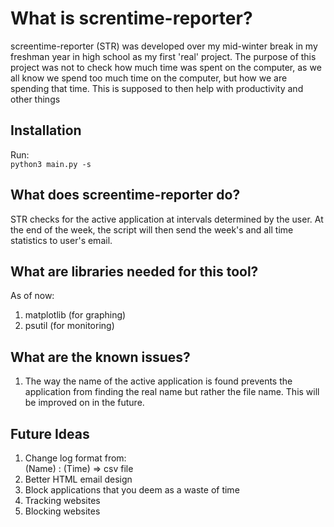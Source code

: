 # What is screntime-reporter?
screentime-reporter (STR) was developed over my mid-winter break in my freshman year in high school as my first 'real' project. The purpose of this project was not to check how much time was spent on the computer, as we all know we spend too much time on the computer, but how we are spending that time. This is supposed to then help with productivity and other things

## Installation
Run:   
`python3 main.py -s`

## What does screentime-reporter do?  
STR checks for the active application at intervals determined by the user. At the end of the week, the script will then send the week's and all time statistics to user's email. 

## What are libraries needed for this tool? 
As of now:   
1. matplotlib (for graphing)   
2. psutil (for monitoring)

## What are the known issues?
1. The way the name of the active application is found prevents the application from finding the real name but rather the file name. This will be improved on in the future. 

## Future Ideas
1. Change log format from:   
(Name) : (Time) => csv file   
2. Better HTML email design
3. Block applications that you deem as a waste of time
4. Tracking websites
5. Blocking websites

